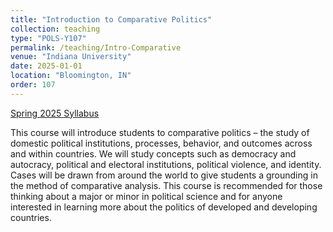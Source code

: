 ```yaml
---
title: "Introduction to Comparative Politics"
collection: teaching
type: "POLS-Y107"
permalink: /teaching/Intro-Comparative
venue: "Indiana University"
date: 2025-01-01
location: "Bloomington, IN"
order: 107
---
```


[Spring 2025 Syllabus](http://jasonyuyanwu.github.io/files/Intro-Comparative-Syllabus-2025.pdf)


This course will introduce students to comparative politics – the study of domestic political institutions, processes, behavior, and outcomes across and within countries. We will study concepts such as democracy and autocracy, political and electoral institutions, political violence, and identity. Cases will be drawn from around the world to give students a grounding in the method of comparative analysis. This course is recommended for those thinking about a major or minor in political science and for anyone interested in learning more about the politics of developed and developing countries.

